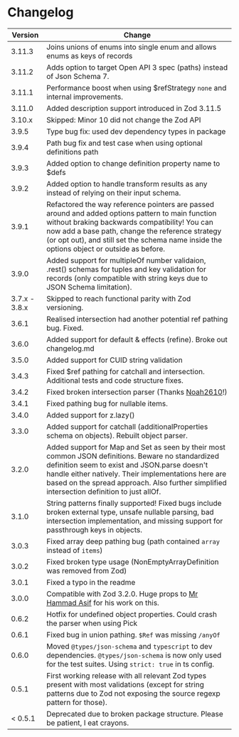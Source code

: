 # Changelog

| Version       | Change                                                                                                                                                                                                                                                                                                  |
| ------------- | ------------------------------------------------------------------------------------------------------------------------------------------------------------------------------------------------------------------------------------------------------------------------------------------------------- |
| 3.11.3        | Joins unions of enums into single enum and allows enums as keys of records                                                                                                                                                                                                                              |
| 3.11.2        | Adds option to target Open API 3 spec (paths) instead of Json Schema 7.                                                                                                                                                                                                                                 |
| 3.11.1        | Performance boost when using $refStrategy `none` and internal improvements.                                                                                                                                                                                                                             |
| 3.11.0        | Added description support introduced in Zod 3.11.5                                                                                                                                                                                                                                                      |
| 3.10.x        | Skipped: Minor 10 did not change the Zod API                                                                                                                                                                                                                                                            |
| 3.9.5         | Type bug fix: used dev dependency types in package                                                                                                                                                                                                                                                      |
| 3.9.4         | Path bug fix and test case when using optional definitions path                                                                                                                                                                                                                                         |
| 3.9.3         | Added option to change definition property name to $defs                                                                                                                                                                                                                                                |
| 3.9.2         | Added option to handle transform results as any instead of relying on their input schema.                                                                                                                                                                                                               |
| 3.9.1         | Refactored the way reference pointers are passed around and added options pattern to main function without braking backwards compatibility! You can now add a base path, change the reference strategy (or opt out), and still set the schema name inside the options object or outside as before.      |
| 3.9.0         | Added support for multipleOf number validaion, .rest() schemas for tuples and key validation for records (only compatible with string keys due to JSON Schema limitation).                                                                                                                              |
| 3.7.x - 3.8.x | Skipped to reach functional parity with Zod versioning.                                                                                                                                                                                                                                                 |
| 3.6.1         | Realised intersection had another potential ref pathing bug. Fixed.                                                                                                                                                                                                                                     |
| 3.6.0         | Added support for default & effects (refine). Broke out changelog.md                                                                                                                                                                                                                                    |
| 3.5.0         | Added support for CUID string validation                                                                                                                                                                                                                                                                |
| 3.4.3         | Fixed $ref pathing for catchall and intersection. Additional tests and code structure fixes.                                                                                                                                                                                                            |
| 3.4.2         | Fixed broken intersection parser (Thanks [Noah2610](https://github.com/Noah2610)!)                                                                                                                                                                                                                      |
| 3.4.1         | Fixed pathing bug for nullable items.                                                                                                                                                                                                                                                                   |
| 3.4.0         | Added support for z.lazy()                                                                                                                                                                                                                                                                              |
| 3.3.0         | Added support for catchall (additionalProperties schema on objects). Rebuilt object parser.                                                                                                                                                                                                             |
| 3.2.0         | Added support for Map and Set as seen by their most common JSON definitions. Beware no standardized definition seem to exist and JSON.parse doesn't handle either natively. Their implementations here are based on the spread approach. Also further simplified intersection definition to just allOf. |
| 3.1.0         | String patterns finally supported! Fixed bugs include broken external type, unsafe nullable parsing, bad intersection implementation, and missing support for passthrough keys in objects.                                                                                                              |
| 3.0.3         | Fixed array deep pathing bug (path contained `array` instead of `items`)                                                                                                                                                                                                                                |
| 3.0.2         | Fixed broken type usage (NonEmptyArrayDefinition was removed from Zod)                                                                                                                                                                                                                                  |
| 3.0.1         | Fixed a typo in the readme                                                                                                                                                                                                                                                                              |
| 3.0.0         | Compatible with Zod 3.2.0. Huge props to [Mr Hammad Asif](https://github.com/mrhammadasif) for his work on this.                                                                                                                                                                                        |
| 0.6.2         | Hotfix for undefined object properties. Could crash the parser when using Pick                                                                                                                                                                                                                          |
| 0.6.1         | Fixed bug in union pathing. `$Ref` was missing `/anyOf`                                                                                                                                                                                                                                                 |
| 0.6.0         | Moved `@types/json-schema` and `typescript` to dev dependencies. `@types/json-schema` is now only used for the test suites. Using `strict: true` in ts config.                                                                                                                                          |
| 0.5.1         | First working release with all relevant Zod types present with most validations (except for string patterns due to Zod not exposing the source regexp pattern for those).                                                                                                                               |
| < 0.5.1       | Deprecated due to broken package structure. Please be patient, I eat crayons.                                                                                                                                                                                                                           |
